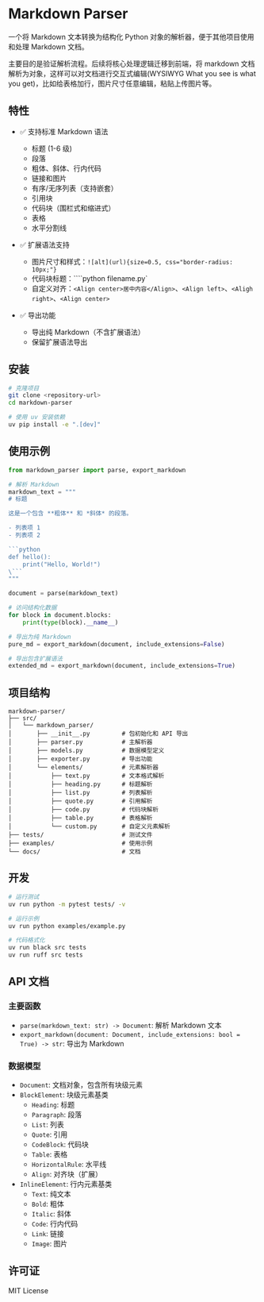 # Markdown Parser

一个将 Markdown 文本转换为结构化 Python 对象的解析器，便于其他项目使用和处理 Markdown 文档。

主要目的是验证解析流程。后续将核心处理逻辑迁移到前端，将 markdown 文档解析为对象，这样可以对文档进行交互式编辑(WYSIWYG What you see is what you get)，比如给表格加行，图片尺寸任意编辑，粘贴上传图片等。

## 特性

- ✅ 支持标准 Markdown 语法
  - 标题 (1-6 级)
  - 段落
  - 粗体、斜体、行内代码
  - 链接和图片
  - 有序/无序列表（支持嵌套）
  - 引用块
  - 代码块（围栏式和缩进式）
  - 表格
  - 水平分割线

- ✅ 扩展语法支持
  - 图片尺寸和样式：`![alt](url){size=0.5, css="border-radius: 10px;"}`
  - 代码块标题：````python filename.py`
  - 自定义对齐：`<Align center>居中内容</Align>`、`<Align left>`、`<Aligh right>`、`<Align center>`

- ✅ 导出功能
  - 导出纯 Markdown（不含扩展语法）
  - 保留扩展语法导出

## 安装

```bash
# 克隆项目
git clone <repository-url>
cd markdown-parser

# 使用 uv 安装依赖
uv pip install -e ".[dev]"
```

## 使用示例

```python
from markdown_parser import parse, export_markdown

# 解析 Markdown
markdown_text = """
# 标题

这是一个包含 **粗体** 和 *斜体* 的段落。

- 列表项 1
- 列表项 2

```python
def hello():
    print("Hello, World!")
\```
"""

document = parse(markdown_text)

# 访问结构化数据
for block in document.blocks:
    print(type(block).__name__)

# 导出为纯 Markdown
pure_md = export_markdown(document, include_extensions=False)

# 导出包含扩展语法
extended_md = export_markdown(document, include_extensions=True)
```

## 项目结构

```
markdown-parser/
├── src/
│   └── markdown_parser/
│       ├── __init__.py         # 包初始化和 API 导出
│       ├── parser.py           # 主解析器
│       ├── models.py           # 数据模型定义
│       ├── exporter.py         # 导出功能
│       └── elements/           # 元素解析器
│           ├── text.py         # 文本格式解析
│           ├── heading.py      # 标题解析
│           ├── list.py         # 列表解析
│           ├── quote.py        # 引用解析
│           ├── code.py         # 代码块解析
│           ├── table.py        # 表格解析
│           └── custom.py       # 自定义元素解析
├── tests/                      # 测试文件
├── examples/                   # 使用示例
└── docs/                       # 文档
```

## 开发

```bash
# 运行测试
uv run python -m pytest tests/ -v

# 运行示例
uv run python examples/example.py

# 代码格式化
uv run black src tests
uv run ruff src tests
```

## API 文档

### 主要函数

- `parse(markdown_text: str) -> Document`: 解析 Markdown 文本
- `export_markdown(document: Document, include_extensions: bool = True) -> str`: 导出为 Markdown

### 数据模型

- `Document`: 文档对象，包含所有块级元素
- `BlockElement`: 块级元素基类
  - `Heading`: 标题
  - `Paragraph`: 段落
  - `List`: 列表
  - `Quote`: 引用
  - `CodeBlock`: 代码块
  - `Table`: 表格
  - `HorizontalRule`: 水平线
  - `Align`: 对齐块（扩展）
- `InlineElement`: 行内元素基类
  - `Text`: 纯文本
  - `Bold`: 粗体
  - `Italic`: 斜体
  - `Code`: 行内代码
  - `Link`: 链接
  - `Image`: 图片

## 许可证

MIT License

